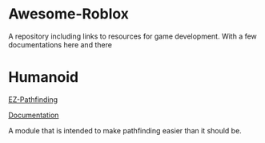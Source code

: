 # Awesome-Roblox
A repository including links to resources for game development. With a few documentations here and there

# Humanoid
[EZ-Pathfinding](https://devforum.roblox.com/t/ez-pathfinding-v5/1533902)

[Documentation](https://github.com/Targetry/EZ-Pathfinding-V5/blob/main/Documentation)

A module that is intended to make pathfinding easier than it should be.

